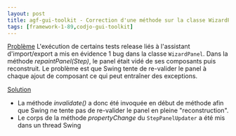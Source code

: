```yaml
---
layout: post
title: agf-gui-toolkit - Correction d'une méthode sur la classe WizardPanel
tags: [framework-1-89,codjo-gui-toolkit]
---
```

<u>Problème</u>
L'exécution de certains tests release liés à l'assistant d'import/export a mis en évidence 1 bug dans la classe ```WizardPanel```. Dans la méthode _repaintPanel(Step)_, le panel était vidé de ses composants puis reconstruit. Le problème est que Swing tente de re-valider le panel à chaque ajout de composant ce qui peut entraîner des exceptions.

<u>Solution</u>
- La méthode _invalidate()_ a donc été invoquée en début de méthode afin que Swing ne tente pas de re-valider le panel en pleine "reconstruction".
- Le corps de la méthode _propertyChange_ du ```StepPanelUpdater``` a été mis dans un thread Swing